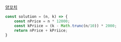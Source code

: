 [양꼬치](https://school.programmers.co.kr/learn/courses/30/lessons/120830)

```js
const solution = (n, k) => {
    const nPrice = n * 12000;
    const kPriice = (k - Math.trunc(n/10)) * 2000;
    return nPrice + kPriice;
}
```
